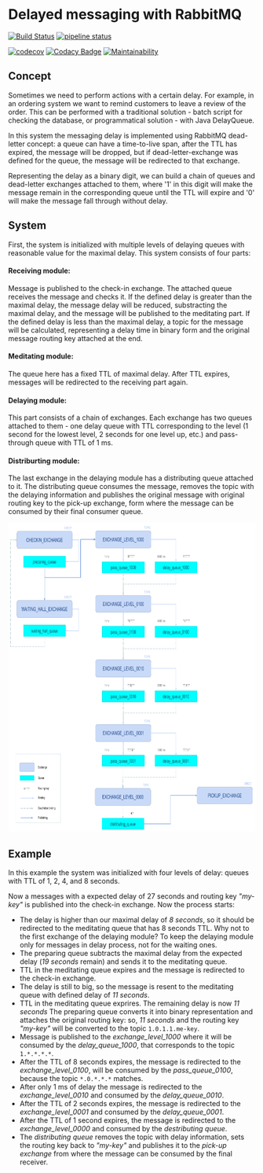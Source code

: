 # Delayed messaging with RabbitMQ


[![Build Status](https://travis-ci.org/alexvaitsekhovich/delayed-messaging-with-rabbitmq.svg?branch=main)](https://travis-ci.org/alexvaitsekhovich/delayed-messaging-with-rabbitmq) [![pipeline status](https://gitlab.com/alex.vaitsekhovich/delayed-messaging-with-rabbitmq/badges/main/pipeline.svg)](https://gitlab.com/alex.vaitsekhovich/delayed-messaging-with-rabbitmq/pipelines)

[![codecov](https://codecov.io/gh/alexvaitsekhovich/delayed-messaging-with-rabbitmq/branch/main/graph/badge.svg?token=0GYptlOxgB)](https://codecov.io/gh/alexvaitsekhovich/delayed-messaging-with-rabbitmq) [![Codacy Badge](https://app.codacy.com/project/badge/Grade/ca1d6c9dc7e44403b2c73834a0ea0d55)](https://www.codacy.com/gh/alexvaitsekhovich/delayed-messaging-with-rabbitmq/dashboard?utm_source=github.com&amp;utm_medium=referral&amp;utm_content=alexvaitsekhovich/delayed-messaging-with-rabbitmq&amp;utm_campaign=Badge_Grade)
[![Maintainability](https://api.codeclimate.com/v1/badges/c6d5ea81364980f33357/maintainability)](https://codeclimate.com/github/alexvaitsekhovich/delayed-messaging-with-rabbitmq/maintainability)

## Concept ##

Sometimes we need to perform actions with a certain delay. For example, in an ordering system we want to remind customers to leave a review of the order. This can be performed with a traditional solution - batch script for checking the database, or programmatical solution - with Java DelayQueue. 

In this system the messaging delay is implemented using RabbitMQ dead-letter concept: a queue can have a time-to-live span, after the TTL has expired, the message will be dropped, but if dead-letter-exchange was defined for the queue, the message will be redirected to that exchange. 

Representing the delay as a binary digit, we can build a chain of queues and dead-letter exchanges attached to them, where '1' in this digit will make the message remain in the corresponding queue until the TTL will expire and '0' will make the message fall through without delay.

## System ##

First, the system is initialized with multiple levels of delaying queues with reasonable value for the maximal delay. This system consists of four parts:

#### Receiving module:
Message is published to the check-in exchange. The attached queue receives the message and checks it. If the defined delay is greater than the maximal delay, the message delay will be reduced, substracting the maximal delay, and the message will be published to the meditating part. If the defined delay is less than the maximal delay, a topic for the message will be calculated, representing a delay time in binary form and the original message routing key attached at the end.

#### Meditating module:
The queue here has a fixed TTL of maximal delay. After TTL expires, messages will be redirected to the receiving part again.

#### Delaying module:
This part consists of a chain of exchanges. Each exchange has two queues attached to them - one delay queue with TTL corresponding to the level (1 second for the lowest level, 2 seconds for one level up, etc.) and pass-through queue with TTL of 1 ms. 

#### Distriburting module:
The last exchange in the delaying module has a distributing queue attached to it. The distributing queue consumes the message, removes the topic with the delaying information and publishes the original message with original routing key to the pick-up exchange, form where the message can be consumed by their final consumer queue. 

<p align="center">
<img src="https://github.com/alexvaitsekhovich/images/blob/main/mqdelay.png" width="802" height="629" alt="MQ-delay">
  
  
## Example ##

In this example the system was initialized with four levels of delay: queues with TTL of 1, 2, 4, and 8 seconds.

Now a messages with a expected delay of 27 seconds and routing key _"my-key"_ is published into the check-in exchange. Now the process starts:

* The delay is higher than our maximal delay of _8 seconds_, so it should be redirected to the meditating queue that has 8 seconds TTL. Why not to the first exchange of the delaying module? To keep the delaying module only for messages in delay process, not for the waiting ones. 
* The preparing queue subtracts the maximal delay from the expected delay (_19 seconds_ remain) and sends it to the meditating queue.
* TTL in the meditating queue expires and the message is redirected to the check-in exchange.
* The delay is still to big, so the message is resent to the meditating queue with defined delay of _11 seconds_.
* TTL in the meditating queue exprires. The remaining delay is now _11 seconds_ The preparing queue converts it into binary representation and attaches the original routing key: so, _11 seconds_ and the routing key _"my-key"_ will be converted to the topic `1.0.1.1.me-key`.
* Message is published to the _exchange_level_1000_ where it will be consumed by the _delay_queue_1000_, that corresponds to the topic `1.*.*.*.*`.
* After the TTL of 8 seconds expires, the message is redirected to the _exchange_level_0100_, will be consumed by the _pass_queue_0100_, because the topic `*.0.*.*.*` matches.
* After only 1 ms of delay the message is redirected to the _exchange_level_0010_ and consumed by the _delay_queue_0010_.
* After the TTL of 2 seconds expires, the message is redirected to the _exchange_level_0001_ and consumed by the _delay_queue_0001_.
* After the TTL of 1 second expires, the message is redirected to the _exchange_level_0000_ and consumed by the _destributing queue_.
* The _distributing queue_ removes the topic with delay information, sets the routing key back to _"my-key"_ and publishes it to the _pick-up exchange_ from where the message can be consumed by the final receiver.
